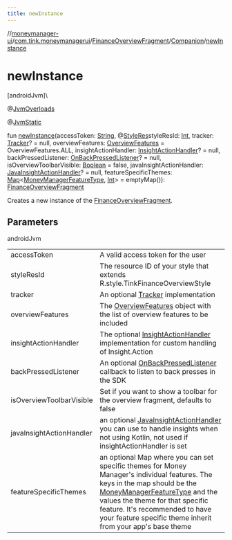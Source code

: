 ```yaml
---
title: newInstance
---
```

//[moneymanager-ui](../../../../index.html)/[com.tink.moneymanagerui](../../index.html)/[FinanceOverviewFragment](../index.html)/[Companion](index.html)/[newInstance](new-instance.html)



# newInstance



[androidJvm]\




@[JvmOverloads](https://kotlinlang.org/api/latest/jvm/stdlib/kotlin.jvm/-jvm-overloads/index.html)



@[JvmStatic](https://kotlinlang.org/api/latest/jvm/stdlib/kotlin.jvm/-jvm-static/index.html)



fun [newInstance](new-instance.html)(accessToken: [String](https://kotlinlang.org/api/latest/jvm/stdlib/kotlin/-string/index.html), @[StyleRes](https://developer.android.com/reference/kotlin/androidx/annotation/StyleRes.html)styleResId: [Int](https://kotlinlang.org/api/latest/jvm/stdlib/kotlin/-int/index.html), tracker: [Tracker](../../../com.tink.moneymanagerui.tracking/-tracker/index.html)? = null, overviewFeatures: [OverviewFeatures](../../-overview-features/index.html) = OverviewFeatures.ALL, insightActionHandler: [InsightActionHandler](../../../com.tink.moneymanagerui.insights.actionhandling/-insight-action-handler/index.html)? = null, backPressedListener: [OnBackPressedListener](../../../com.tink.moneymanagerui.configuration/-on-back-pressed-listener/index.html)? = null, isOverviewToolbarVisible: [Boolean](https://kotlinlang.org/api/latest/jvm/stdlib/kotlin/-boolean/index.html) = false, javaInsightActionHandler: [JavaInsightActionHandler](../../../com.tink.moneymanagerui.insights.actionhandling/-java-insight-action-handler/index.html)? = null, featureSpecificThemes: [Map](https://kotlinlang.org/api/latest/jvm/stdlib/kotlin.collections/-map/index.html)&lt;[MoneyManagerFeatureType](../../-money-manager-feature-type/index.html), [Int](https://kotlinlang.org/api/latest/jvm/stdlib/kotlin/-int/index.html)&gt; = emptyMap()): [FinanceOverviewFragment](../index.html)



Creates a new instance of the [FinanceOverviewFragment](../index.html).



## Parameters


androidJvm

| | |
|---|---|
| accessToken | A valid access token for the user |
| styleResId | The resource ID of your style that extends R.style.TinkFinanceOverviewStyle |
| tracker | An optional [Tracker](../../../com.tink.moneymanagerui.tracking/-tracker/index.html) implementation |
| overviewFeatures | The [OverviewFeatures](../../-overview-features/index.html) object with the list of overview features to be included |
| insightActionHandler | The optional [InsightActionHandler](../../../com.tink.moneymanagerui.insights.actionhandling/-insight-action-handler/index.html) implementation for custom handling of Insight.Action |
| backPressedListener | An optional [OnBackPressedListener](../../../com.tink.moneymanagerui.configuration/-on-back-pressed-listener/index.html) callback to listen to back presses in the SDK |
| isOverviewToolbarVisible | Set if you want to show a toolbar for the overview fragment, defaults to false |
| javaInsightActionHandler | an optional [JavaInsightActionHandler](../../../com.tink.moneymanagerui.insights.actionhandling/-java-insight-action-handler/index.html) you can use to handle insights when not using Kotlin, not used if insightActionHandler is set |
| featureSpecificThemes | an optional Map where you can set specific themes for Money Manager's individual features. The keys in the map should be the [MoneyManagerFeatureType](../../-money-manager-feature-type/index.html) and the values the theme for that specific feature. It's recommended to have your feature specific theme inherit from your app's base theme |




